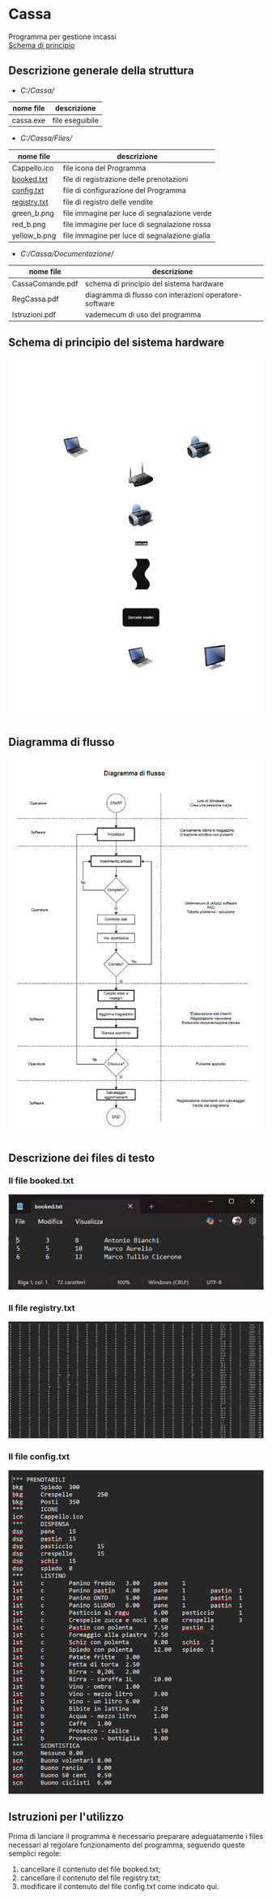 # Cassa
 Programma per gestione incassi  
 [Schema di principio](#schema-di-principio-del-sistema-hardware)
 
## Descrizione generale della struttura
- *C:/Cassa/*

| nome file | descrizione |
| --- | --- |
| cassa.exe | file eseguibile |

- *C:/Cassa/Files/*

| nome file | descrizione |
| --- | --- |
| Cappello.ico | file icona del Programma |  
| [booked.txt](#il-file-bookedtxt) | file di registrazione delle prenotazioni |  
| [config.txt](#il-file-configtxt) | file di configurazione del Programma |  
| [registry.txt](#il-file-registrytxt) | file di registro delle vendite |  
| green_b.png | file immagine per luce di segnalazione verde |  
| red_b.png | file immagine per luce di segnalazione rossa |  
| yellow_b.png | file immagine per luce di segnalazione gialla |  

- *C:/Cassa/Documentazione/*  

| nome file | descrizione |
| --- | --- |
| CassaComande.pdf | schema di principio del sistema hardware |  
| RegCassa.pdf | diagramma di flusso con interazioni operatore-software |  
| Istruzioni.pdf | vademecum di uso del programma |  

## Schema di principio del sistema hardware
![Schema](/images/CassaComande.png)

## Diagramma di flusso
![Diagramma di flusso](/images/flusso.png)

## Descrizione dei files di testo

### Il file booked.txt
![Registro prenotazioni](/images/bookedfile.png)

### Il file registry.txt
![Registro venduto](/images/registryfile.png)

### Il file config.txt
![File di configurazione](/images/configfile.png)

## Istruzioni per l'utilizzo
Prima di lanciare il programma è necessario preparare adeguatamente i files necessari al regolare funzionamento del programma, seguendo queste semplici regole:
1. cancellare il contenuto del file booked.txt;
2. cancellare il contenuto del file registry.txt;
3. modificare il contenuto del file config.txt come indicato qui.

